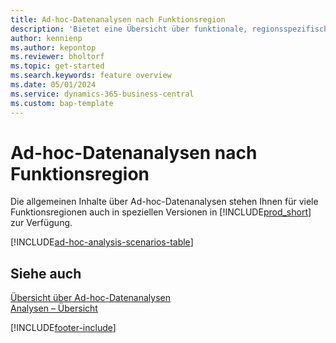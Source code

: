 ```yaml
---
title: Ad-hoc-Datenanalysen nach Funktionsregion
description: 'Bietet eine Übersicht über funktionale, regionsspezifische Landing Pages für Ad-hoc-Datenanalysen in Business Central.'
author: kennienp
ms.author: kepontop
ms.reviewer: bholtorf
ms.topic: get-started
ms.search.keywords: feature overview
ms.date: 05/01/2024
ms.service: dynamics-365-business-central
ms.custom: bap-template
---
```


# Ad-hoc-Datenanalysen nach Funktionsregion

Die allgemeinen Inhalte über Ad-hoc-Datenanalysen stehen Ihnen für viele Funktionsregionen auch in speziellen Versionen in [!INCLUDE[prod_short](includes/prod_short.md)] zur Verfügung. 

[!INCLUDE[ad-hoc-analysis-scenarios-table](includes/ad-hoc-analysis-scenarios-table.md)]


## Siehe auch 

[Übersicht über Ad-hoc-Datenanalysen](reports-adhoc-analysis.md)   
[Analysen – Übersicht](reports-bi-reporting.md)  

[!INCLUDE[footer-include](includes/footer-banner.md)]
